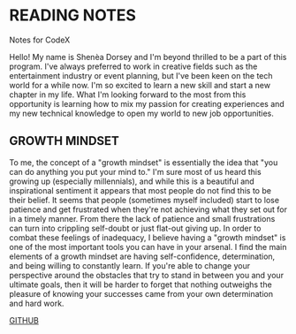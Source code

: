 # READING NOTES
Notes for CodeX


Hello! My name is Shenèa Dorsey and I'm beyond thrilled to be a part of this program. I've always preferred to work in creative fields such as the entertainment industry or event planning, but I've been keen on the tech world for a while now. I'm so excited to learn a new skill and start a new chapter in my life. What I'm looking forward to the most from this opportunity is learning how to mix my passion for creating experiences and my new technical knowledge to open my world to new job opportunities. 


## GROWTH MINDSET

To me, the concept of a "growth mindset" is essentially the idea that "you can do anything you put your mind to." I'm sure most of us heard this growing up (especially millennials), and while this is a beautiful and inspirational sentiment it appears that most people do not find this to be their belief. It seems that people (sometimes myself included) start to lose patience and get frustrated when they're not achieving what they set out for in a timely manner. From there the lack of patience and small frustrations can turn into crippling self-doubt or just flat-out giving up. In order to combat these feelings of inadequacy, I believe having a "growth mindset" is one of the most important tools you can have in your arsenal. I find the main elements of a growth mindset are having self-confidence, determination, and being willing to constantly learn. If you're able to change your perspective around the obstacles that try to stand in between you and your ultimate goals, then it will be harder to forget that nothing outweighs the pleasure of knowing your successes came from your own determination and hard work.  

[GITHUB](https://github.com)
 
